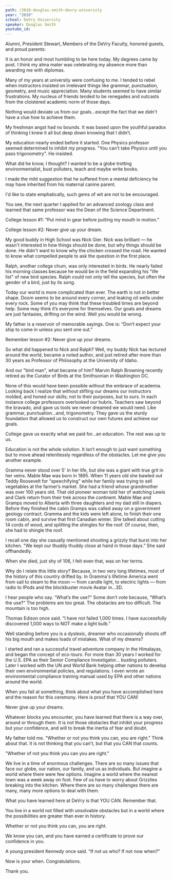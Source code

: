 ```yaml
---
path: /2010-douglas-smith-devry-university
year: "2010"
school: DeVry University
speaker: Douglas Smith
youtube_id: 
---
```


Alumni, President Stewart, Members of the DeVry Faculty, honored guests, and proud parents:

It is an honor and most humbling to be here today. My degrees came by post. I think my alma mater was celebrating my absence more than awarding me with diplomas.

Many of my years at university were confusing to me. I tended to rebel when instructors insisted on irrelevant things like grammar, punctuation, geometry, and music appreciation. Many students seemed to have similar frustrations. My nucleus of friends tended to be renegades and outcasts from the cloistered academic norm of those days.

Nothing would deviate us from our goals...except the fact that we didn't have a clue how to achieve them.

My freshman angst had no bounds. It was based upon the youthful paradox of thinking I knew it all but deep down knowing that I didn’t.

My education nearly ended before it started. One Physics professor seemed determined to inhibit my progress. "You can't take Physics until you pass trigonometry". He insisted.

What did he know, I thought? I wanted to be a globe trotting environmentalist, bust polluters, teach and maybe write books.

I made the mild suggestion that he suffered from a mental deficiency he may have inherited from his maternal canine parent.

I'd like to state emphatically, such gems of wit are not to be encouraged.

You see, the next quarter I applied for an advanced zoology class and learned that same professor was the Dean of the Science Department.

College lesson #1: “Put mind in gear before putting my mouth in motion.”

College lesson #2: Never give up your dream.

My good buddy in High School was Nick Gier. Nick was brilliant — he wasn't interested in how things should be done, but why things should be done. He didn't want to know why the chicken crossed the road. He wanted to know what compelled people to ask the question in the first place.

Ralph, another college chum, was only interested in birds. He nearly failed his morning classes because he would be in the field expanding his "life list" of new bird species. Ralph could not only tell the species, but often the gender of a bird, just by its song.

Today our world is more complicated than ever. The earth is not in better shape. Doom seems to be around every corner, and leaking oil wells under every rock. Some of you may think that these troubled times are beyond help. Some may think it’s everyone for themselves. Our goals and dreams are just fantasies, drifting on the wind. Well you would be wrong.

My father is a reservoir of memorable sayings. One is: “Don’t expect your ship to come in unless you sent one out.”

Remember lesson #2: Never give up your dreams.

So what did happened to Nick and Ralph? Well, my buddy Nick has lectured around the world, became a noted author, and just retired after more than 30 years as Professor of Philosophy at the University of Idaho.

And our "bird man", what became of him? Marvin Ralph Browning recently retired as the Curator of Birds at the Smithsonian in Washington DC.

None of this would have been possible without the embrace of academia. Looking back I realize that without stifling our dreams our instructors molded, and honed our skills; not to their purposes, but to ours. In each instance college professors overlooked our hubris. Teachers saw beyond the bravado, and gave us tools we never dreamed we would need. Like grammar, punctuation…and, trigonometry. They gave us the sturdy foundation that allowed us to construct our own futures and achieve our goals.

College gave us exactly what we paid for...an education. The rest was up to us.

Education is not the whole solution. It isn’t enough to just want something but to move ahead relentlessly regardless of the obstacles. Let me give you another example.

Gramma never stood over 5' in her life, but she was a giant with true grit in her veins. Mable Mae was born in 1895. When 11 years old she bawled out Teddy Roosevelt for “speechifying” while her family was trying to sell vegetables at the farmer’s market. She had a friend whose grandmother was over 100 years old. That old pioneer woman told her of watching Lewis and Clark return from their trek across the continent. Mable Mae and Gramps moved to Alberta with three daughters and my dad still in diapers. Before they finished the cabin Gramps was called away on a government geology contract. Gramma and the kids were left alone, to finish their one room cabin, and survive that first Canadian winter. She talked about cutting 14 cords of wood, and splitting the shingles for the roof. Of course, then, she had to shingle the roof.

I recall one day she casually mentioned shooting a grizzly that burst into her kitchen. "We kept our thuddy thuddy close at hand in those days.” She said offhandedly.

When she died, just shy of 106, I felt even that, was on her terms.

Why do I relate this little story? Because, in two very long lifetimes, most of the history of this country drifted by. In Gramma's lifetime America went from sail to steam to the moon — from candle light, to electric lights — from radio to IPods and the blockbuster movie Avatar in...3D.

I hear people who say. “What’s the use?” Some don’t vote because, “What’s the use?” The problems are too great. The obstacles are too difficult. The mountain is too high.

Thomas Edison once said. “I have not failed 1,000 times. I have successfully discovered 1,000 ways to NOT make a light bulb.”

Well standing before you is a dyslexic, dreamer who occasionally shoots off his big mouth and makes loads of mistakes. What of my dreams?

I started and ran a successful travel adventure company in the Himalayas, and began the concept of eco-tours. For more than 30 years I worked for the U.S. EPA as their Senior Compliance Investigator... busting polluters. Later I worked with the UN and World Bank helping other nations to develop their own environmental policies, and regulations. I even wrote an environmental compliance training manual used by EPA and other nations around the world.

When you fail at something, think about what you have accomplished here and the reason for this ceremony. Here is proof that YOU CAN!

Never give up your dreams.

Whatever blocks you encounter, you have learned that there is a way over, around or through them. It is not those obstacles that inhibit your progress but your confidence, and will to break the inertia of fear and doubt.

My father told me. "Whether or not you think you can, you are right." Think about that. It is not thinking that you can’t, but that you CAN that counts.

"Whether of not you think you can you are right."

We live in a time of enormous challenges. There are so many issues that face our globe, our nation, our family, and us as individuals. But imagine a world where there were few options. Imagine a world where the nearest town was a week away on foot. Few of us have to worry about Grizzlies breaking into the kitchen. Where there are so many challenges there are many, many more options to deal with them.

What you have learned here at DeVry is that YOU CAN. Remember that.

You live in a world not filled with unsolvable obstacles but in a world where the possibilities are greater than ever in history.

Whether or not you think you can, you are right.

We know you can, and you have earned a certificate to prove our confidence in you.

A young president Kennedy once said. “If not us who? If not now when?”

Now is your when. Congratulations.

Thank you.